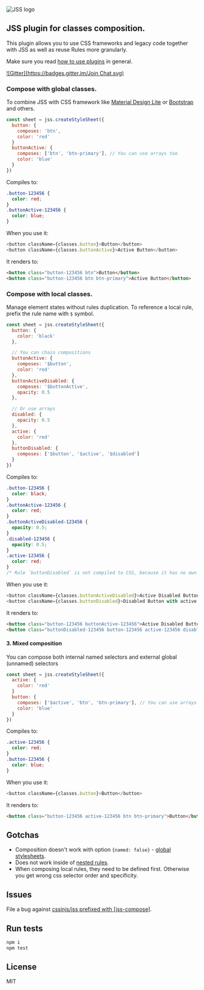 ![JSS logo](https://avatars1.githubusercontent.com/u/9503099?v=3&s=60)

## JSS plugin for classes composition.

This plugin allows you to use CSS frameworks and legacy code together with JSS as well as reuse Rules more granularly.

Make sure you read [how to use
plugins](https://github.com/cssinjs/jss/blob/master/docs/setup.md#setup-with-plugins)
in general.

[![Gitter](https://badges.gitter.im/Join Chat.svg)](https://gitter.im/cssinjs/lobby)


### Compose with global classes.

To combine JSS with CSS framework like [Material Design Lite](https://getmdl.io/) or [Bootstrap](http://getbootstrap.com/) and others.

```javascript
const sheet = jss.createStyleSheet({
  button: {
    composes: 'btn',
    color: 'red'
  }
  buttonActive: {
    composes: ['btn', 'btn-primary'], // You can use arrays too
    color: 'blue'
  }
})
```
Compiles to:

```css
.button-123456 {
  color: red;
}
.buttonActive-123456 {
  color: blue;
}
```
When you use it:

```javascript
<button className={classes.button}>Button</button>
<button className={classes.buttonActive}>Active Button</button>
```
It renders to:
```html
<button class="button-123456 btn">Button</button>
<button class="button-123456 btn btn-primary">Active Button</button>
```

### Compose with local classes.

Manage element states without rules duplication.
To reference a local rule, prefix the rule name with `$` symbol.

```javascript
const sheet = jss.createStyleSheet({
  button: {
    color: 'black'
  },

  // You can chain compositions
  buttonActive: {
    composes: '$button',
    color: 'red'
  },
  buttonActiveDisabled: {
    composes: '$buttonActive',
    opacity: 0.5
  },

  // Or use arrays
  disabled: {
    opacity: 0.5
  },
  active: {
    color: 'red'
  },
  buttonDisabled: {
    composes: ['$button', '$active', '$disabled']
  }
})
```

Compiles to:

```css
.button-123456 {
  color: black;
}
.buttonActive-123456 {
  color: red;
}
.buttonActiveDisabled-123456 {
  opacity: 0.5;
}
.disabled-123456 {
  opacity: 0.5;
}
.active-123456 {
  color: red;
}
/* Rule `buttonDisabled` is not compiled to CSS, because it has no own properties. */
```

When you use it:

```javascript
<button className={classes.buttonActiveDisabled}>Active Disabled Button</button>
<button className={classes.buttonDisabled}>Disabled Button with active state</button>
```
It renders to:
```html
<button class="button-123456 buttonActive-123456">Active Disabled Button</button>
<button class="buttonDisabled-123456 button-123456 active-123456 disabled-123456">Disabled Button with active state</button>
```

#### 3. Mixed composition

You can compose both internal named selectors and external global (unnamed) selectors

```javascript
const sheet = jss.createStyleSheet({
  active: {
    color: 'red'
  }
  button: {
    composes: ['$active', 'btn', 'btn-primary'], // You can use arrays too
    color: 'blue'
  }
})
```
Compiles to:
```css
.active-123456 {
  color: red;
}
.button-123456 {
  color: blue;
}
```
When you use it:
```javascript
<button className={classes.button}>Button</button>
```
It renders to:
```html
<button class="button-123456 active-123456 btn btn-primary">Button</button>
```

## Gotchas

- Composition doesn't work with option `{named: false}` - [global stylesheets](https://github.com/cssinjs/jss/blob/master/docs/json-api.md#writing-global-selectors).
- Does not work inside of [nested rules](https://github.com/cssinjs/jss-nested).
- When composing local rules, they need to be defined first. Otherwise you get wrong css selector order and specificity.


## Issues

File a bug against [cssinjs/jss prefixed with \[jss-compose\]](https://github.com/cssinjs/jss/issues/new?title=[jss-compose]%20).

## Run tests

```bash
npm i
npm test
```

## License

MIT
